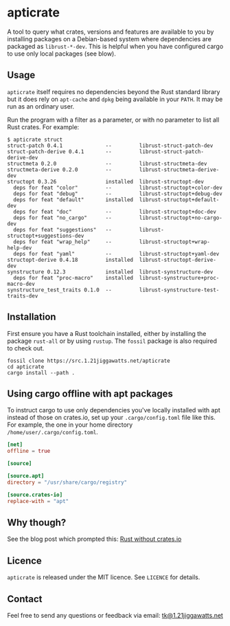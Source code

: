 # apticrate

A tool to query what crates, versions and features are available to you by installing packages on a Debian-based system where dependencies are packaged as `librust-*-dev`. This is helpful when you have configured cargo to use only local packages (see blow).

## Usage

`apticrate` itself requires no dependencies beyond the Rust standard library but it does rely on `apt-cache` and `dpkg` being available in your `PATH`. It may be run as an ordinary user.

Run the program with a filter as a parameter, or with no parameter to list all Rust crates. For example:

```
$ apticrate struct
struct-patch 0.4.1              --         librust-struct-patch-dev
struct-patch-derive 0.4.1       --         librust-struct-patch-derive-dev
structmeta 0.2.0                --         librust-structmeta-dev
structmeta-derive 0.2.0         --         librust-structmeta-derive-dev
structopt 0.3.26                installed  librust-structopt-dev
  deps for feat "color"         --         librust-structopt+color-dev
  deps for feat "debug"         --         librust-structopt+debug-dev
  deps for feat "default"       installed  librust-structopt+default-dev
  deps for feat "doc"           --         librust-structopt+doc-dev
  deps for feat "no_cargo"      --         librust-structopt+no-cargo-dev
  deps for feat "suggestions"   --         librust-structopt+suggestions-dev
  deps for feat "wrap_help"     --         librust-structopt+wrap-help-dev
  deps for feat "yaml"          --         librust-structopt+yaml-dev
structopt-derive 0.4.18         installed  librust-structopt-derive-dev
synstructure 0.12.3             installed  librust-synstructure-dev
  deps for feat "proc-macro"    installed  librust-synstructure+proc-macro-dev
synstructure_test_traits 0.1.0  --         librust-synstructure-test-traits-dev
```

## Installation

First ensure you have a Rust toolchain installed, either by installing the package `rust-all` or by using `rustup`. The `fossil` package is also required to check out.

```
fossil clone https://src.1.21jiggawatts.net/apticrate
cd apticrate
cargo install --path .
```

## Using cargo offline with apt packages

To instruct cargo to use only dependencies you've locally installed with apt instead of those on crates.io, set up your `.cargo/config.toml` file like this. For example, the one in your home directory `/home/user/.cargo/config.toml`.

```toml
[net]
offline = true

[source]

[source.apt]
directory = "/usr/share/cargo/registry"

[source.crates-io]
replace-with = "apt"
```

## Why though?

See the blog post which prompted this: [Rust without crates.io](https://thomask.sdf.org/blog/2023/11/14/rust-without-crates-io.html)

## Licence

`apticrate` is released under the MIT licence. See `LICENCE` for details.

## Contact

Feel free to send any questions or feedback via email: [tk@1.21jiggawatts.net](mailto:tk@1.21jiggawatts.net)
